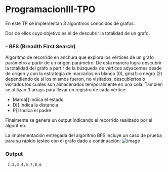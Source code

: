 # ProgramacionIII-TPO

En este TP se implementan 3 algoritmos conocidos de grafos.

Dos de ellos cuyo objetivo es el de descubrir la totalidad de un grafo. 

### -    BFS (Breadth First Search)
Algoritmo de recorrido en anchura que explora los vértices de un grafo parámetro a partir de un origen parámetro.
De esta manera logra descubrir la totalidad del grafo a partir de la búsqueda de vértices adyacentes desde de origen y con la estrategia de marcarlos en blanco (0), gris(1) o negro (2) dependiendo de si los mismos fueron, no visitados, descubiertos o visitados los cuales son almacenados temporalmente en una cola.
También se utilizan 3 arrays para llevar un registro de cada vértice:

- Marca[] Indica el estado
- D[] Indica la distancia 
- P[] Indica el padre

Finalmente se genera un output indicando el recorrido realizado por el algoritmo.

La implementación entregada del algoritmo BFS incluye un caso de prueba para su rápido testeo con el grafo dado a continuación:
![image](https://user-images.githubusercontent.com/68798898/222609812-f5aae68f-072a-4780-b7e0-aab2201fb1f2.png)

### Output
`` 1,2,3,4,5,7,8,6``

